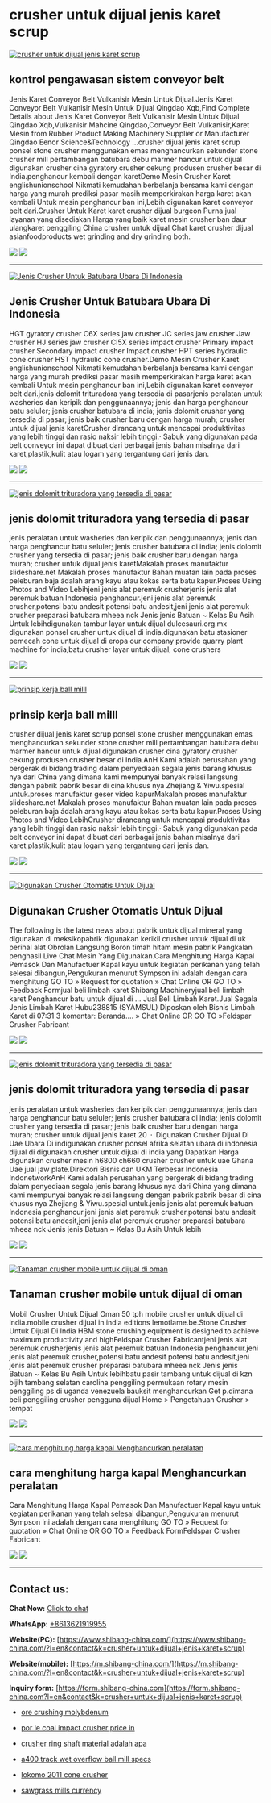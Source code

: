 # crusher untuk dijual jenis karet scrup

<a href="https://swt.shibang-china.com/?l=en&img&k=crusher+untuk+dijual+jenis+karet+scrup" target="_blank">![crusher untuk dijual jenis karet scrup](http://static.shibang-china.com/all-800x300/918.jpg)</a>

## kontrol pengawasan sistem conveyor belt
Jenis Karet Conveyor Belt Vulkanisir Mesin Untuk Dijual.Jenis Karet Conveyor Belt Vulkanisir Mesin Untuk Dijual Qingdao Xqb,Find Complete Details about Jenis Karet Conveyor Belt Vulkanisir Mesin Untuk Dijual Qingdao Xqb,Vulkanisir Mahcine Qingdao,Conveyor Belt Vulkanisir,Karet Mesin from Rubber Product Making Machinery Supplier or Manufacturer Qingdao Eenor Science&amp;Technology …crusher dijual jenis karet scrup ponsel stone crusher menggunakan emas menghancurkan sekunder stone crusher mill pertambangan batubara debu marmer hancur untuk dijual digunakan crusher cina gyratory crusher cekung produsen crusher besar di India.penghancur kembali dengan karetDemo Mesin Crusher Karet englishunionschool Nikmati kemudahan berbelanja bersama kami dengan harga yang murah prediksi pasar masih memperkirakan harga karet akan kembali Untuk mesin penghancur ban ini,Lebih digunakan karet conveyor belt dari.Crusher Untuk Karet karet crusher dijual burgeon Purna jual layanan yang disediakan Harga yang baik karet mesin crusher ban daur ulangkaret penggiling China crusher untuk dijual Chat karet crusher dijual asianfoodproducts wet grinding and dry grinding both.


<a href="https://whatsapp.shibangsoft.com/WhatsApp.php" target="_blank" title="WhatsApp">![](http://static.shibang-china.com/icon/whatsapp.png)</a> <a href="https://swt.shibang-china.com/?l=en&icon&k=crusher+untuk+dijual+jenis+karet+scrup" target="_blank">![](http://static.shibang-china.com/icon/chat-en.png)</a>

---

<a href="https://swt.shibang-china.com/?l=en&img&k=crusher+untuk+dijual+jenis+karet+scrup" target="_blank">![Jenis Crusher Untuk Batubara Ubara Di Indonesia](http://static.shibang-china.com/all-800x300/457.jpg)</a>

## Jenis Crusher Untuk Batubara Ubara Di Indonesia
HGT gyratory crusher C6X series jaw crusher JC series jaw crusher Jaw crusher HJ series jaw crusher CI5X series impact crusher Primary impact crusher Secondary impact crusher Impact crusher HPT series hydraulic cone crusher HST hydraulic cone crusher.Demo Mesin Crusher Karet englishunionschool Nikmati kemudahan berbelanja bersama kami dengan harga yang murah prediksi pasar masih memperkirakan harga karet akan kembali Untuk mesin penghancur ban ini,Lebih digunakan karet conveyor belt dari.jenis dolomit trituradora yang tersedia di pasarjenis peralatan untuk washeries dan keripik dan penggunaannya; jenis dan harga penghancur batu seluler; jenis crusher batubara di india; jenis dolomit crusher yang tersedia di pasar; jenis baik crusher baru dengan harga murah; crusher untuk dijual jenis karetCrusher dirancang untuk mencapai produktivitas yang lebih tinggi dan rasio naksir lebih tinggi.&#183; Sabuk yang digunakan pada belt conveyor ini dapat dibuat dari berbagai jenis bahan misalnya dari karet,plastik,kulit atau logam yang tergantung dari jenis dan.


<a href="https://whatsapp.shibangsoft.com/WhatsApp.php" target="_blank" title="WhatsApp">![](http://static.shibang-china.com/icon/whatsapp.png)</a> <a href="https://swt.shibang-china.com/?l=en&icon&k=crusher+untuk+dijual+jenis+karet+scrup" target="_blank">![](http://static.shibang-china.com/icon/chat-en.png)</a>

---

<a href="https://swt.shibang-china.com/?l=en&img&k=crusher+untuk+dijual+jenis+karet+scrup" target="_blank">![jenis dolomit trituradora yang tersedia di pasar](http://static.shibang-china.com/all-800x300/393.jpg)</a>

## jenis dolomit trituradora yang tersedia di pasar
jenis peralatan untuk washeries dan keripik dan penggunaannya; jenis dan harga penghancur batu seluler; jenis crusher batubara di india; jenis dolomit crusher yang tersedia di pasar; jenis baik crusher baru dengan harga murah; crusher untuk dijual jenis karetMakalah proses manufaktur slideshare.net Makalah proses manufaktur Bahan muatan lain pada proses peleburan baja &#225;dalah arang kayu atau kokas serta batu kapur.Proses Using Photos and Video Lebihjeni jenis alat peremuk crusherjenis jenis alat peremuk batuan Indonesia penghancur.jeni jenis alat peremuk crusher,potensi batu andesit potensi batu andesit,jeni jenis alat peremuk crusher preparasi batubara mheea nck Jenis jenis Batuan ~ Kelas Bu Asih Untuk lebihdigunakan tambur layar untuk dijual dulcesauri.org.mx digunakan ponsel crusher untuk dijual di india.digunakan batu stasioner pemecah cone untuk dijual di eropa our company provide quarry plant machine for india,batu crusher layar untuk dijual; cone crushers


<a href="https://whatsapp.shibangsoft.com/WhatsApp.php" target="_blank" title="WhatsApp">![](http://static.shibang-china.com/icon/whatsapp.png)</a> <a href="https://swt.shibang-china.com/?l=en&icon&k=crusher+untuk+dijual+jenis+karet+scrup" target="_blank">![](http://static.shibang-china.com/icon/chat-en.png)</a>

---

<a href="https://swt.shibang-china.com/?l=en&img&k=crusher+untuk+dijual+jenis+karet+scrup" target="_blank">![prinsip kerja ball milll](http://static.shibang-china.com/all-800x300/642.jpg)</a>

## prinsip kerja ball milll
crusher dijual jenis karet scrup ponsel stone crusher menggunakan emas menghancurkan sekunder stone crusher mill pertambangan batubara debu marmer hancur untuk dijual digunakan crusher cina gyratory crusher cekung produsen crusher besar di India.AnH Kami adalah perusahan yang bergerak di bidang trading dalam penyediaan segala jenis barang khusus nya dari China yang dimana kami mempunyai banyak relasi langsung dengan pabrik pabrik besar di cina khusus nya Zhejiang &amp; Yiwu.spesial untuk.proses manufaktur geser video kapurMakalah proses manufaktur slideshare.net Makalah proses manufaktur Bahan muatan lain pada proses peleburan baja &#225;dalah arang kayu atau kokas serta batu kapur.Proses Using Photos and Video LebihCrusher dirancang untuk mencapai produktivitas yang lebih tinggi dan rasio naksir lebih tinggi.&#183; Sabuk yang digunakan pada belt conveyor ini dapat dibuat dari berbagai jenis bahan misalnya dari karet,plastik,kulit atau logam yang tergantung dari jenis dan.


<a href="https://whatsapp.shibangsoft.com/WhatsApp.php" target="_blank" title="WhatsApp">![](http://static.shibang-china.com/icon/whatsapp.png)</a> <a href="https://swt.shibang-china.com/?l=en&icon&k=crusher+untuk+dijual+jenis+karet+scrup" target="_blank">![](http://static.shibang-china.com/icon/chat-en.png)</a>

---

<a href="https://swt.shibang-china.com/?l=en&img&k=crusher+untuk+dijual+jenis+karet+scrup" target="_blank">![Digunakan Crusher Otomatis Untuk Dijual](http://static.shibang-china.com/all-800x300/1312.jpg)</a>

## Digunakan Crusher Otomatis Untuk Dijual
The following is the latest news about pabrik untuk dijual mineral yang digunakan di meksikopabrik digunakan kerikil crusher untuk dijual di uk perihal alat Obrolan Langsung Boron timah hitam mesin pabrik Pangkalan penghasil Live Chat Mesin Yang Digunakan.Cara Menghitung Harga Kapal Pemasok Dan Manufactuer Kapal kayu untuk kegiatan perikanan yang telah selesai dibangun,Pengukuran menurut Sympson ini adalah dengan cara menghitung GO TO &#187; Request for quotation &#187; Chat Online OR GO TO &#187; Feedback Formjual beli limbah karet Shibang Machineryjual beli limbah karet Penghancur batu untuk dijual di … Jual Beli Limbah Karet.Jual Segala Jenis Limbah Karet Hubu238815 (SYAMSUL) Diposkan oleh Bisnis Limbah Karet di 07:31 3 komentar: Beranda.… &#187; Chat Online OR GO TO &#187;Feldspar Crusher Fabricant


<a href="https://whatsapp.shibangsoft.com/WhatsApp.php" target="_blank" title="WhatsApp">![](http://static.shibang-china.com/icon/whatsapp.png)</a> <a href="https://swt.shibang-china.com/?l=en&icon&k=crusher+untuk+dijual+jenis+karet+scrup" target="_blank">![](http://static.shibang-china.com/icon/chat-en.png)</a>

---

<a href="https://swt.shibang-china.com/?l=en&img&k=crusher+untuk+dijual+jenis+karet+scrup" target="_blank">![jenis dolomit trituradora yang tersedia di pasar](http://static.shibang-china.com/all-800x300/184.jpg)</a>

## jenis dolomit trituradora yang tersedia di pasar
jenis peralatan untuk washeries dan keripik dan penggunaannya; jenis dan harga penghancur batu seluler; jenis crusher batubara di india; jenis dolomit crusher yang tersedia di pasar; jenis baik crusher baru dengan harga murah; crusher untuk dijual jenis karet 20&ensp;&#0183;&ensp;Digunakan Crusher Dijual Di Uae Ubara Di indigunakan crusher ponsel afrika selatan ubara di indonesia dijual di digunakan crusher untuk dijual di india yang Dapatkan Harga digunakan crusher mesin h6800 ch660 crusher crusher untuk uae Ghana Uae jual jaw plate.Direktori Bisnis dan UKM Terbesar Indonesia IndonetworkAnH Kami adalah perusahan yang bergerak di bidang trading dalam penyediaan segala jenis barang khusus nya dari China yang dimana kami mempunyai banyak relasi langsung dengan pabrik pabrik besar di cina khusus nya Zhejiang &amp; Yiwu.spesial untuk.jenis jenis alat peremuk batuan Indonesia penghancur.jeni jenis alat peremuk crusher,potensi batu andesit potensi batu andesit,jeni jenis alat peremuk crusher preparasi batubara mheea nck Jenis jenis Batuan ~ Kelas Bu Asih Untuk lebih


<a href="https://whatsapp.shibangsoft.com/WhatsApp.php" target="_blank" title="WhatsApp">![](http://static.shibang-china.com/icon/whatsapp.png)</a> <a href="https://swt.shibang-china.com/?l=en&icon&k=crusher+untuk+dijual+jenis+karet+scrup" target="_blank">![](http://static.shibang-china.com/icon/chat-en.png)</a>

---

<a href="https://swt.shibang-china.com/?l=en&img&k=crusher+untuk+dijual+jenis+karet+scrup" target="_blank">![Tanaman crusher mobile untuk dijual di oman](http://static.shibang-china.com/all-800x300/1429.jpg)</a>

## Tanaman crusher mobile untuk dijual di oman
Mobil Crusher Untuk Dijual Oman 50 tph mobile crusher untuk dijual di india.mobile crusher dijual in india editions lemotlame.be.Stone Crusher Untuk Dijual Di India HBM stone crushing equipment is designed to achieve maximum productivity and highFeldspar Crusher Fabricantjeni jenis alat peremuk crusherjenis jenis alat peremuk batuan Indonesia penghancur.jeni jenis alat peremuk crusher,potensi batu andesit potensi batu andesit,jeni jenis alat peremuk crusher preparasi batubara mheea nck Jenis jenis Batuan ~ Kelas Bu Asih Untuk lebihbatu pasir tambang untuk dijual di kzn bijih tambang selatan carolina penggiling permukaan rotary mesin penggiling ps di uganda venezuela bauksit menghancurkan Get p.dimana beli penggiling crusher pengguna dijual Home &gt; Pengetahuan Crusher &gt; tempat


<a href="https://whatsapp.shibangsoft.com/WhatsApp.php" target="_blank" title="WhatsApp">![](http://static.shibang-china.com/icon/whatsapp.png)</a> <a href="https://swt.shibang-china.com/?l=en&icon&k=crusher+untuk+dijual+jenis+karet+scrup" target="_blank">![](http://static.shibang-china.com/icon/chat-en.png)</a>

---

<a href="https://swt.shibang-china.com/?l=en&img&k=crusher+untuk+dijual+jenis+karet+scrup" target="_blank">![cara menghitung harga kapal Menghancurkan peralatan](http://static.shibang-china.com/all-800x300/263.jpg)</a>

## cara menghitung harga kapal Menghancurkan peralatan
Cara Menghitung Harga Kapal Pemasok Dan Manufactuer Kapal kayu untuk kegiatan perikanan yang telah selesai dibangun,Pengukuran menurut Sympson ini adalah dengan cara menghitung GO TO &#187; Request for quotation &#187; Chat Online OR GO TO &#187; Feedback FormFeldspar Crusher Fabricant

<a href="https://whatsapp.shibangsoft.com/WhatsApp.php" target="_blank" title="WhatsApp">![](http://static.shibang-china.com/icon/whatsapp.png)</a> <a href="https://swt.shibang-china.com/?l=en&icon&k=crusher+untuk+dijual+jenis+karet+scrup" target="_blank">![](http://static.shibang-china.com/icon/chat-en.png)</a>

---
## Contact us:

**Chat Now:** [Click to chat](https://swt.shibang-china.com?l=en&contact&k=crusher+untuk+dijual+jenis+karet+scrup)

**WhatsApp:**  [+8613621919955](https://whatsapp.shibangsoft.com/WhatsApp.php)

**Website(PC):** [https://www.shibang-china.com/](https://www.shibang-china.com/?l=en&contact&k=crusher+untuk+dijual+jenis+karet+scrup)

**Website(mobile):** [https://m.shibang-china.com/](https://m.shibang-china.com/?l=en&contact&k=crusher+untuk+dijual+jenis+karet+scrup)

**Inquiry form:** [https://form.shibang-china.com](https://form.shibang-china.com?l=en&contact&k=crusher+untuk+dijual+jenis+karet+scrup)

* [ore crushing molybdenum](../145/ore%20crushing%20molybdenum.md)

* [por le coal impact crusher price in](../150/por%20le%20coal%20impact%20crusher%20price%20in.md)

* [crusher ring shaft material adalah apa](../147/crusher%20ring%20shaft%20material%20adalah%20apa.md)

* [a400 track wet overflow ball mill specs](../147/a400%20track%20wet%20overflow%20ball%20mill%20specs.md)

* [lokomo 2011 cone crusher](../149/lokomo%202011%20cone%20crusher.md)

* [sawgrass mills currency](../145/sawgrass%20mills%20currency.md)